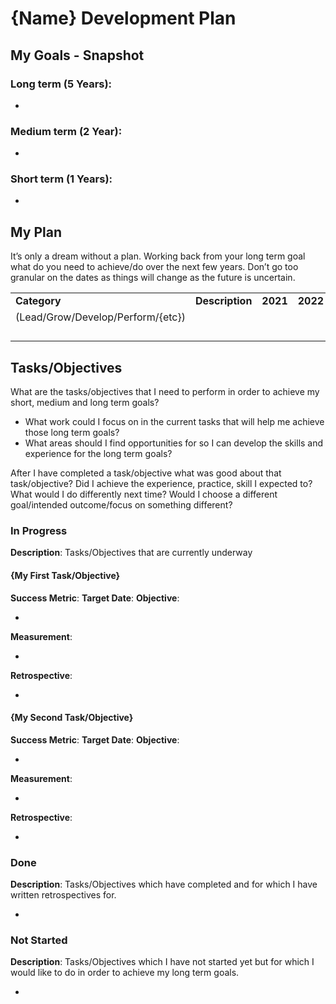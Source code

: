 # {Name} Development Plan

## My Goals - Snapshot
### Long term (5 Years):

* 

### Medium term (2 Year):

* 

### Short term (1 Years):

* 


## My Plan

It’s only a dream without a plan. Working back from your long term goal what do you need to achieve/do over the next few years. Don’t go too granular on the dates as things will change as the future is uncertain.


<table>
  <tr>
   <td><strong>Category</strong>
   </td>
   <td><strong>Description</strong>
   </td>
   <td><strong>2021</strong>
   </td>
   <td><strong>2022</strong>
   </td>
   <td><strong>2023</strong>
   </td>
   <td><strong>2024</strong>
   </td>
  </tr>
  <tr>
   <td>(Lead/Grow/Develop/Perform/{etc})
   </td>
   <td>
   </td>
   <td>
   </td>
   <td>
   </td>
   <td>
   </td>
   <td>✓
   </td>
  </tr>
  <tr>
   <td>
   </td>
   <td>
   </td>
   <td>
   </td>
   <td>
   </td>
   <td>
   </td>
   <td>
   </td>
  </tr>
  <tr>
   <td>
   </td>
   <td>
   </td>
   <td>
   </td>
   <td>
   </td>
   <td>
   </td>
   <td>
   </td>
  </tr>
  <tr>
   <td>
   </td>
   <td>
   </td>
   <td>
   </td>
   <td>
   </td>
   <td>
   </td>
   <td>
   </td>
  </tr>
  <tr>
   <td>
   </td>
   <td>
   </td>
   <td>
   </td>
   <td>
   </td>
   <td>
   </td>
   <td>
   </td>
  </tr>
</table>



## Tasks/Objectives

What are the tasks/objectives that I need to perform in order to achieve my short, medium and long term goals? 

* What work could I focus on in the current tasks that will help me achieve those long term goals? 
* What areas should I find opportunities for so I can develop the skills and experience for the long term goals? 

After I have completed a task/objective what was good about that task/objective? Did I achieve the experience, practice, skill I expected to? What would I do differently next time? Would I choose a different goal/intended outcome/focus on something different? 


### **In Progress**  

**Description**: Tasks/Objectives that are currently underway


#### {My First Task/Objective}
**Success Metric**: 
**Target Date**: 
**Objective**: 

* 

**Measurement**: 

* 

**Retrospective**:

* 

#### {My Second Task/Objective}
**Success Metric**: 
**Target Date**: 
**Objective**: 

* 

**Measurement**: 

* 

**Retrospective**:

* 
  
  
### Done 
**Description**: Tasks/Objectives which have completed and for which I have written retrospectives for.

*

  
### Not Started

**Description**: Tasks/Objectives which I have not started yet but for which I would like to do in order to achieve my long term goals.

*
